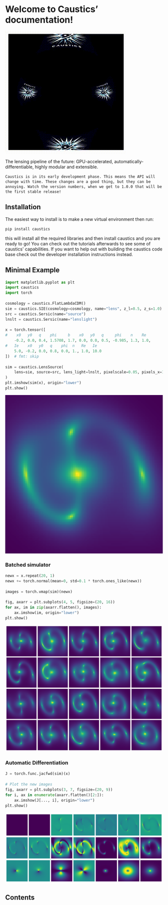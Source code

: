 # Welcome to Caustics’ documentation!

![Logo GIF](../../media/caustics_logo.gif)

The lensing pipeline of the future: GPU-accelerated,
automatically-differentiable, highly modular and extensible.

```{note}
Caustics is in its early development phase. This means the API will change with time. These changes are a good thing, but they can be annoying. Watch the version numbers, when we get to 1.0.0 that will be the first stable release!
```

## Installation

The easiest way to install is to make a new virtual environment then run:

```console
pip install caustics
```

this will install all the required libraries and then install caustics and you
are ready to go! You can check out the tutorials afterwards to see some of
caustics' capabilities. If you want to help out with building the caustics code
base check out the developer installation instructions instead.

## Minimal Example

```python
import matplotlib.pyplot as plt
import caustics
import torch

cosmology = caustics.FlatLambdaCDM()
sie = caustics.SIE(cosmology=cosmology, name="lens", z_l=0.5, z_s=1.0)
src = caustics.Sersic(name="source")
lnslt = caustics.Sersic(name="lenslight")

x = torch.tensor([
#    x0   y0   q    phi     b    x0   y0   q     phi    n    Re
    -0.2, 0.0, 0.4, 1.5708, 1.7, 0.0, 0.0, 0.5, -0.985, 1.3, 1.0,
#   Ie    x0   y0   q    phi  n   Re   Ie
    5.0, -0.2, 0.0, 0.8, 0.0, 1., 1.0, 10.0
])  # fmt: skip

sim = caustics.LensSource(
    lens=sie, source=src, lens_light=lnslt, pixelscale=0.05, pixels_x=100, quad_level=3
)
plt.imshow(sim(x), origin="lower")
plt.show()
```

![Caustics lensed image](../../media/minimal_example.png)

### Batched simulator

```python
newx = x.repeat(20, 1)
newx += torch.normal(mean=0, std=0.1 * torch.ones_like(newx))

images = torch.vmap(sim)(newx)

fig, axarr = plt.subplots(4, 5, figsize=(20, 16))
for ax, im in zip(axarr.flatten(), images):
    ax.imshow(im, origin="lower")
plt.show()
```

![Batched Caustics lensed images](../../media/minisim_vmap.png)

### Automatic Differentiation

```python
J = torch.func.jacfwd(sim)(x)

# Plot the new images
fig, axarr = plt.subplots(3, 7, figsize=(20, 9))
for i, ax in enumerate(axarr.flatten()[2:]):
    ax.imshow(J[..., i], origin="lower")
plt.show()
```

![Jacobian Caustics lensed image](../../media/minisim_jacobian.png)

## Contents

```{tableofcontents}

```
